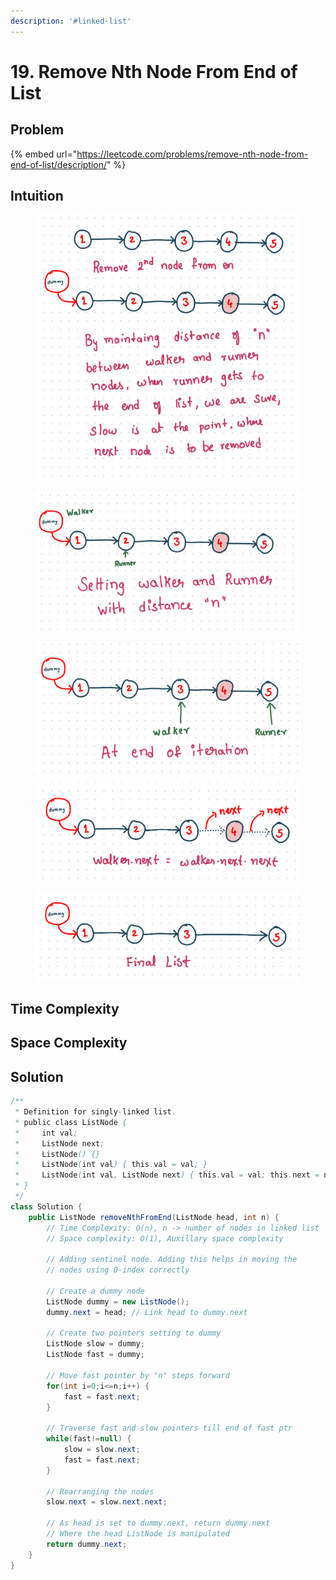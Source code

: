 ```yaml
---
description: '#linked-list'
---
```


# 19. Remove Nth Node From End of List

## Problem

{% embed url="https://leetcode.com/problems/remove-nth-node-from-end-of-list/description/" %}

## Intuition

<figure><img src="../.gitbook/assets/image (26).png" alt=""><figcaption></figcaption></figure>

<figure><img src="../.gitbook/assets/image (10).png" alt=""><figcaption></figcaption></figure>

<figure><img src="../.gitbook/assets/image (43).png" alt=""><figcaption></figcaption></figure>

<figure><img src="../.gitbook/assets/image (49).png" alt=""><figcaption></figcaption></figure>

<figure><img src="../.gitbook/assets/image (42).png" alt=""><figcaption></figcaption></figure>

## Time Complexity



## Space Complexity



## Solution

```java
/**
 * Definition for singly-linked list.
 * public class ListNode {
 *     int val;
 *     ListNode next;
 *     ListNode() {}
 *     ListNode(int val) { this.val = val; }
 *     ListNode(int val, ListNode next) { this.val = val; this.next = next; }
 * }
 */
class Solution {
    public ListNode removeNthFromEnd(ListNode head, int n) {
        // Time Complexity: O(n), n -> number of nodes in linked list
        // Space complexity: O(1), Auxillary space complexity

        // Adding sentinel node. Adding this helps in moving the
        // nodes using 0-index correctly

        // Create a dummy node
        ListNode dummy = new ListNode();
        dummy.next = head; // Link head to dummy.next

        // Create two pointers setting to dummy
        ListNode slow = dummy;
        ListNode fast = dummy;

        // Move fast pointer by "n" steps forward
        for(int i=0;i<=n;i++) {
            fast = fast.next;
        }

        // Traverse fast and slow pointers till end of fast ptr
        while(fast!=null) {
            slow = slow.next;
            fast = fast.next;
        }

        // Rearranging the nodes
        slow.next = slow.next.next;

        // As head is set to dummy.next, return dummy.next
        // Where the head ListNode is manipulated
        return dummy.next;
    }
}
```

